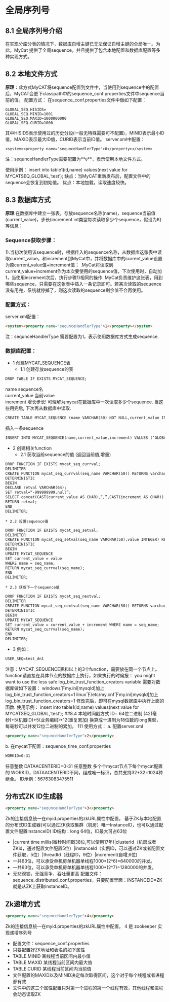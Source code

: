 # 全局序列号

## 8.1 全局序列号介绍
在实现分库分表的情况下，数据库自增主键已无法保证自增主键的全局唯一。为此，MyCat 提供了全局sequence，并且提供了包含本地配置和数据库配置等多种实现方式。

## 8.2 本地文件方式
**原理**：此方式MyCAT将sequence配置到文件中，当使用到sequence中的配置后，MyCAT会更下classpath中的sequence_conf.properties文件中sequence当前的值。
配置方式：
在sequence_conf.properties文件中做如下配置：
 ``` 
GLOBAL_SEQ.HISIDS=
GLOBAL_SEQ.MINID=1001
GLOBAL_SEQ.MAXID=1000000000
GLOBAL_SEQ.CURID=1000
 ``` 
其中HISIDS表示使用过的历史分段(一般无特殊需要可不配置)，MINID表示最小ID值，MAXID表示最大ID值，CURID表示当前ID值。
server.xml中配置：
 ``` 
<system><property name="sequnceHandlerType">0</property></system>
 ``` 
注：sequnceHandlerType需要配置为**`0`**，表示使用本地文件方式。

使用示例：
insert into table1(id,name) values(next value for MYCATSEQ_GLOBAL,‘test’);
缺点：当MyCAT重新发布后，配置文件中的sequence会恢复到初始值。
优点：本地加载，读取速度较快。

## 8.3 数据库方式
**原理**:在数据库中建立一张表，存放sequence名称(name)，sequence当前值(current_value)，步长(increment int类型每次读取多少个sequence，假设为K)等信息；
### Sequence获取步骤：
1).当初次使用该sequence时，根据传入的sequence名称，从数据库这张表中读取current_value，和increment到MyCat中，并将数据库中的current_value设置为原current_value值+increment值；
.MyCat将读取到current_value+increment作为本次要使用的sequence值，下次使用时，自动加1，当使用increment次后，执行步骤1)相同的操作.
MyCat负责维护这张表，用到哪些sequence，只需要在这张表中插入一条记录即可。若某次读取的sequence没有用完，系统就停掉了，则这次读取的sequence剩余值不会再使用。
### 配置方式：
server.xml配置：
```markdown
<system><property name="sequnceHandlerType">1</property></system>
```
注：sequnceHandlerType 需要配置为1，表示使用数据库方式生成sequence.
### 数据库配置：
* 1 创建MYCAT_SEQUENCE表  
    * 1.1 创建存放sequence的表
```markdown
DROP TABLE IF EXISTS MYCAT_SEQUENCE;
```
name sequence名  
current_value 当前value  
increment 增长步长! 可理解为mycat在数据库中一次读取多少个sequence. 当这些用完后, 下次再从数据库中读取.
```markdown
CREATE TABLE MYCAT_SEQUENCE (name VARCHAR(50) NOT NULL,current_value INT NOT NULL,increment INT NOT NULL DEFAULT 100, PRIMARY KEY(name)) ENGINE=InnoDB;
```
插入一条sequence  
```markdown
INSERT INTO MYCAT_SEQUENCE(name,current_value,increment) VALUES (‘GLOBAL’, 100000, 100);
```

* 2 创建相关function  
    * 2.1  获取当前sequence的值 (返回当前值,增量) 
    
```markdown
DROP FUNCTION IF EXISTS mycat_seq_currval;
DELIMITER
CREATE FUNCTION mycat_seq_currval(seq_name VARCHAR(50)) RETURNS varchar(64) CHARSET utf-8
DETERMINISTIC
BEGIN
DECLARE retval VARCHAR(64);
SET retval=“-999999999,null”;
SELECT concat(CAST(current_value AS CHAR),“,”,CAST(increment AS CHAR)) INTO retval FROM MYCAT_SEQUENCE WHERE name = seq_name;
RETURN retval;
END
DELIMITER;
```

    * 2.2 设置sequence值
    
```markdown
DROP FUNCTION IF EXISTS mycat_seq_setval;
DELIMITER
CREATE FUNCTION mycat_seq_setval(seq_name VARCHAR(50),value INTEGER) RETURNS varchar(64) CHARSET utf-8
DETERMINISTIC
BEGIN
UPDATE MYCAT_SEQUENCE
SET current_value = value
WHERE name = seq_name;
RETURN mycat_seq_currval(seq_name);
END
DELIMITER;
```  
    * 2.3 获取下一个sequence值
```markdown
DROP FUNCTION IF EXISTS mycat_seq_nextval;
DELIMITER
CREATE FUNCTION mycat_seq_nextval(seq_name VARCHAR(50)) RETURNS varchar(64) CHARSET utf-8
DETERMINISTIC
BEGIN
UPDATE MYCAT_SEQUENCE
SET current_value = current_value + increment WHERE name = seq_name;
RETURN mycat_seq_currval(seq_name);
END
DELIMITER;
```

* 3 
例如：
```markdown
USER_SEQ=test_dn1
```

注意：MYCAT_SEQUENCE表和以上的3个function，需要放在同一个节点上。function请直接在具体节点的数据库上执行，如果执行的时候报：
you might want to use the less safe log_bin_trust_function_creators variable
需要对数据库做如下设置：
windows下my.ini[mysqld]加上log_bin_trust_function_creators=1
linux下/etc/my.cnf下my.ini[mysqld]加上log_bin_trust_function_creators=1
修改完后，即可在mysql数据库中执行上面的函数.
使用示例：
insert into table1(id,name) values(next value for MYCATSEQ_GLOBAL,‘test’);
##8.4 本地时间戳方式 
ID= 64位二进制 (42(毫秒)+5(机器ID)+5(业务编码)+12(重复累加) 换算成十进制为18位数的long类型，每毫秒可以并发12位二进制的累加。
111
使用方式： a. 配置server.xml
```markdown
<property name="sequnceHandlerType">2</property> 
```
 b. 在mycat下配置：sequence_time_conf.properties 
 ```markdown
WORKID=0-31
```
 任意整数 DATAACENTERID=0-31 任意整数 多个个mycat节点下每个mycat配置的 WORKID，DATAACENTERID不同，组成唯一标识，总共支持32*32=1024种组合。 ID示例：56763083475511
## 分布式ZK ID生成器
```markdown
<property name="sequnceHandlerType">3</property>
```
Zk的连接信息统一在myid.properties的zkURL属性中配置。
基于ZK与本地配置的分布式ID生成器(可以通过ZK获取集群（机房）唯一InstanceID，也可以通过配置文件配置InstanceID)
ID结构：long 64位，ID最大可占63位
* |current time millis(微秒时间戳38位,可以使用17年)|clusterId（机房或者ZKid，通过配置文件配置5位）|instanceId（实例ID，可以通过ZK或者配置文件获取，5位）|threadId（线程ID，9位）|increment(自增,6位)
* 一共63位，可以承受单机房单机器单线程1000*(2^6)=640000的并发。
* 一共63位，可以承受单机房单机器单线程1000*(2^7)=1280000的并发。
* 无悲观锁，无强竞争，吞吐量更高
配置文件：sequence_distributed_conf.properties，只要配置里面：INSTANCEID=ZK就是从ZK上获取InstanceID。

## Zk递增方式
```markdown
<property name="sequnceHandlerType">4</property>
```
Zk的连接信息统一在myid.properties的zkURL属性中配置。
4 是 zookeeper 实现递增序列号
* 配置文件：sequence_conf.properties
* 只要配置好ZK地址和表名的如下属性
* TABLE.MINID 某线程当前区间内最小值
* TABLE.MAXID 某线程当前区间内最大值
* TABLE.CURID 某线程当前区间内当前值
* 文件配置的MAXID以及MINID决定每次取得区间，这个对于每个线程或者进程都有效
* 文件中的这三个属性配置只对第一个进程的第一个线程有效，其他线程和进程会动态读取ZK








